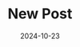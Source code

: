 ---
layout: new post let's see if it works
title: New Post
date: '2024-10-23'
tags: [testing new post]
---